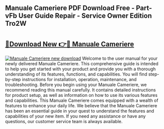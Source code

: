 ## Manuale Cameriere PDF Download Free - Part-vFb User Guide Repair - Service Owner Edition Tro2W

# <h2><a href="http://bc99107.oget.top/?id=Manuale+Cameriere">🔗Download New 👉🔴 Manuale Cameriere</a></h2>

[![Manuale Cameriere new download](https://i.imgur.com/5g1atiW.png)](http://bc99107.oget.top/?id=Manuale+Cameriere)
Welcome to the user manual for your newly delivered Manuale Cameriere. This comprehensive guide is intended to help you get started with your product and provide you with a thorough understanding of its features, functions, and capabilities. You will find step-by-step instructions for installation, operation, maintenance, and troubleshooting. Before you begin using your Manuale Cameriere, we recommend reading this manual carefully. It contains detailed instructions for product setup, as well as information on how to use its various features and capabilities. This Manuale Cameriere comes equipped with a wealth of features to enhance your daily life. We believe that the Manuale Cameriere has been an essential guide in your quest to understand the features and capabilities of your new item. If you need any assistance or have any questions, our customer service team is always available.
